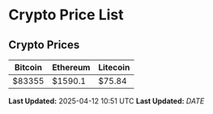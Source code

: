 # Crypto Price List

## Crypto Prices
| Bitcoin | Ethereum | Litecoin |
| ------- | -------- | -------- |
| $83355 | $1590.1 | $75.84 |
**Last Updated:** 2025-04-12 10:51 UTC
**Last Updated:** $DATE$
